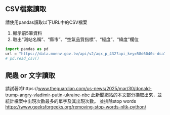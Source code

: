 
## CSV檔案讀取

請使用pandas讀取以下URL中的CSV檔案

1. 顯示前5筆資料
2. 取出“測站名稱”、“縣市”、“空氣品質指標”、“經度”、“緯度”欄位

```python
import pandas as pd
url = "https://data.moenv.gov.tw/api/v2/aqx_p_432?api_key=58d6040c-dca7-407f-a244-d0bfdfa8144a&limit=1000&sort=ImportDate%20desc&format=CSV"
# pd.read_csv()
```

## 爬蟲 or 文字讀取

請試著將https://www.theguardian.com/us-news/2025/mar/30/donald-trump-angry-vladimir-putin-ukraine-nbc
此新聞網站的本文部分擷取出來，並統計檔案中出現次數最多的單字及其出現次數。
並排除stop words https://www.geeksforgeeks.org/removing-stop-words-nltk-python/

